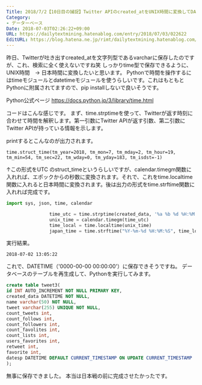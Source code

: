 ```yaml
---
Title: 2018/7/2【10日目の捕捉】Twitter APIのcreated_atをUNIX時間に変換してDATETIMEに保存する
Category:
- データーベース
Date: 2018-07-03T02:26:22+09:00
URL: https://dailytextmining.hatenablog.com/entry/2018/07/03/022622
EditURL: https://blog.hatena.ne.jp/rimt/dailytextmining.hatenablog.com/atom/entry/10257846132597537704
---
```


昨日、Twitterが吐き出すcreated_atを文字列型であるvarcharに保存したのですが、これ、検索に全く使えないですね笑
しっかりtime型で保存できるように、UNIX時間　→ 日本時間に変換したいと思います。
Pythonで時間を操作するにはtimeモジュールとdatetimeモジュールを使うらしいです。これはもともとPythonに附属されてますので、pip installしないで良いそうです。

Python公式ページ
https://docs.python.jp/3/library/time.html

コードはこんな感じです。
まず、time.strptimeを使って、Twitterが返す時刻に合わせて時間を解釈します。第一引数にTwitter APIが返す引数、第二引数にTwitter APIが持っている情報を示します。

printするとこんなのが出力されます。
```
time.struct_time(tm_year=2018, tm_mon=7, tm_mday=2, tm_hour=19, tm_min=54, tm_sec=22, tm_wday=0, tm_yday=183, tm_isdst=-1)
```

↑この形式をUTC のstruct_timeというらしいですが、calendar.timegm関数に入れれば、エポックからの秒数に変換されます。それで、これをtime.localtime関数に入れると日本時間に変換されます。後は出力の形式をtime.strftime関数に入れれば完成です。

```python
import sys, json, time, calendar

                time_utc = time.strptime(created_data, '%a %b %d %H:%M:%S +0000 %Y')
                unix_time = calendar.timegm(time_utc)
                time_local = time.localtime(unix_time)
                japan_time = time.strftime("%Y-%m-%d %H:%M:%S", time_local)
```
実行結果。
```
2018-07-02 13:05:22
```
これで、DATETIME（'0000-00-00 00:00:00'）に保存できそうですね。
データベースのテーブルを再生成して、Pythonを実行してみます。

```sql
create table tweet3(
id INT AUTO_INCREMENT NOT NULL PRIMARY KEY,
created_data DATETIME NOT NULL,
name varchar(50) NOT NULL,
tweet varchar(255) UNIQUE NOT NULL,
count_tweets int,
count_follows int,
count_followers int,
count_favolites int,
count_lists int, 
users_favorites int,
retweet int,
favorite int,
datesp DATETIME DEFAULT CURRENT_TIMESTAMP ON UPDATE CURRENT_TIMESTAMP
);
```

無事に保存できました。
本当は日本戦の前に完成させたかったです。
